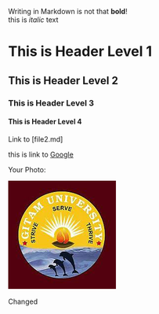 Writing in Markdown is not that __bold__!  
 this is *italic* text


 # This is Header Level 1
 ## This is Header Level 2
 ### This is Header Level 3 
 #### This is Header Level 4

Link to [file2.md]

 this is link to [Google](https://www.google.com)

 Your Photo:

 ![Saketh](Gitam-logo.jpg)
 
 Changed
